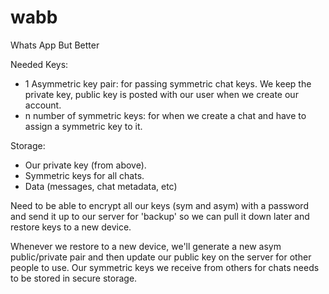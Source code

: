 # wabb
Whats App But Better


Needed Keys:
- 1 Asymmetric key pair: for passing symmetric chat keys. We keep the private key, public key is posted with our user when we create our account.
- n number of symmetric keys: for when we create a chat and have to assign a symmetric key to it.

Storage:
- Our private key (from above).
- Symmetric keys for all chats.
- Data (messages, chat metadata, etc)

Need to be able to encrypt all our keys (sym and asym) with a password and send it up to our server for 'backup' so we can pull it down later and restore keys to a new device.

Whenever we restore to a new device, we'll generate a new asym public/private pair and then update our public key on the server for other people to use.
Our symmetric keys we receive from others for chats needs to be stored in secure storage.
